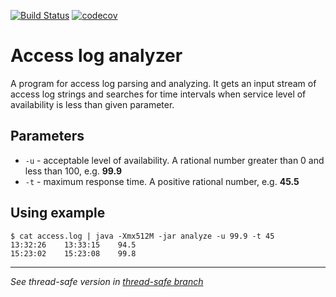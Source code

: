 [![Build Status](https://travis-ci.org/riezenmark/access-log-analyzer.svg?branch=main)](https://travis-ci.org/riezenmark/access-log-analyzer)
[![codecov](https://codecov.io/gh/riezenmark/access-log-analyzer/branch/main/graph/badge.svg?token=23G634BS9Q)](https://codecov.io/gh/riezenmark/access-log-analyzer)

# Access log analyzer
A program for access log parsing and analyzing.
It gets an input stream of access log strings
and searches for time intervals when service level
of availability is less than given parameter.

## Parameters
 * `-u` - acceptable level of availability.
 A rational number greater than 0 and less than 100,
 e.g. **99.9**
 * `-t` - maximum response time.
 A positive rational number,
 e.g. **45.5**
 
## Using example
```
$ cat access.log | java -Xmx512M -jar analyze -u 99.9 -t 45
13:32:26	13:33:15	94.5
15:23:02	15:23:08	99.8
```
---
_See thread-safe version in [thread-safe branch](https://github.com/riezenmark/access-log-analyzer/tree/thread-safe)_
